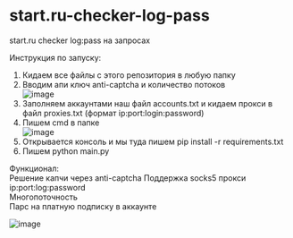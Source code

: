 # start.ru-checker-log-pass
start.ru checker log:pass на запросах

Инструкция по запуску:  
1. Кидаем все файлы с этого репозитория в любую папку
2. Вводим апи ключ anti-captcha и количество потоков   
 ![image](https://github.com/user-attachments/assets/ef3767a8-7eb1-40d4-9298-d453588ed6bb)  
3. Заполняем аккаунтами наш файл accounts.txt и кидаем прокси в файл proxies.txt (формат ip:port:login:password)
4. Пишем cmd в папке  
  ![image](https://github.com/user-attachments/assets/26d501ae-712a-4edc-bbbb-c828ee3f5924)  
5. Открывается консоль и мы туда пишем pip install -r requirements.txt  
6. Пишем python main.py  

Функционал:  
Решение капчи через anti-captcha
Поддержка socks5 прокси ip:port:log:password    
Многопоточность      
Парс на платную подписку в аккаунте    

![image](https://github.com/user-attachments/assets/eabff694-f243-41e8-9731-94bfa900f110)

